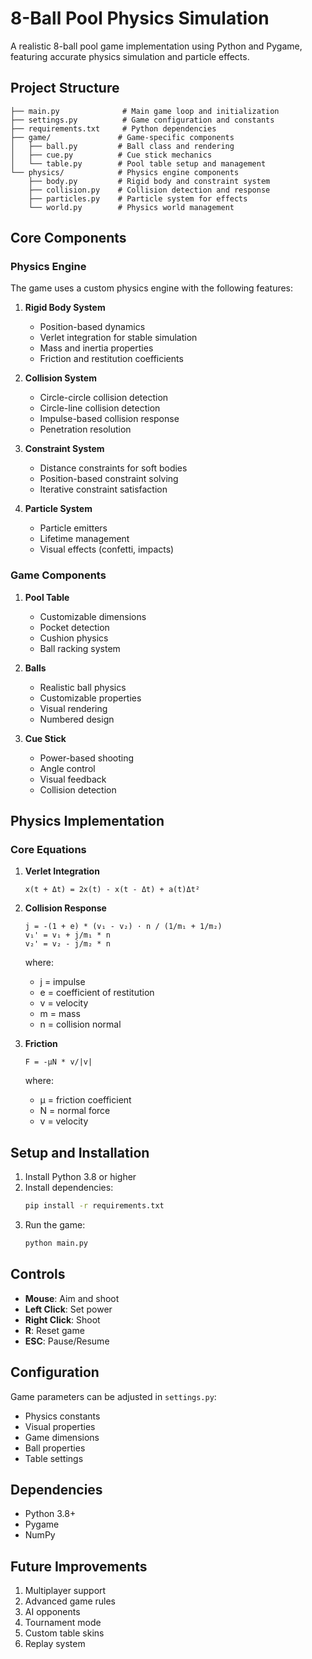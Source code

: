 # 8-Ball Pool Physics Simulation

A realistic 8-ball pool game implementation using Python and Pygame, featuring accurate physics simulation and particle effects.

## Project Structure

```
├── main.py              # Main game loop and initialization
├── settings.py          # Game configuration and constants
├── requirements.txt     # Python dependencies
├── game/               # Game-specific components
│   ├── ball.py         # Ball class and rendering
│   ├── cue.py          # Cue stick mechanics
│   └── table.py        # Pool table setup and management
└── physics/            # Physics engine components
    ├── body.py         # Rigid body and constraint system
    ├── collision.py    # Collision detection and response
    ├── particles.py    # Particle system for effects
    └── world.py        # Physics world management
```

## Core Components

### Physics Engine

The game uses a custom physics engine with the following features:

1. **Rigid Body System**
   - Position-based dynamics
   - Verlet integration for stable simulation
   - Mass and inertia properties
   - Friction and restitution coefficients

2. **Collision System**
   - Circle-circle collision detection
   - Circle-line collision detection
   - Impulse-based collision response
   - Penetration resolution

3. **Constraint System**
   - Distance constraints for soft bodies
   - Position-based constraint solving
   - Iterative constraint satisfaction

4. **Particle System**
   - Particle emitters
   - Lifetime management
   - Visual effects (confetti, impacts)

### Game Components

1. **Pool Table**
   - Customizable dimensions
   - Pocket detection
   - Cushion physics
   - Ball racking system

2. **Balls**
   - Realistic ball physics
   - Customizable properties
   - Visual rendering
   - Numbered design

3. **Cue Stick**
   - Power-based shooting
   - Angle control
   - Visual feedback
   - Collision detection

## Physics Implementation

### Core Equations

1. **Verlet Integration**
   ```
   x(t + Δt) = 2x(t) - x(t - Δt) + a(t)Δt²
   ```

2. **Collision Response**
   ```
   j = -(1 + e) * (v₁ - v₂) · n / (1/m₁ + 1/m₂)
   v₁' = v₁ + j/m₁ * n
   v₂' = v₂ - j/m₂ * n
   ```
   where:
   - j = impulse
   - e = coefficient of restitution
   - v = velocity
   - m = mass
   - n = collision normal

3. **Friction**
   ```
   F = -μN * v/|v|
   ```
   where:
   - μ = friction coefficient
   - N = normal force
   - v = velocity

## Setup and Installation

1. Install Python 3.8 or higher
2. Install dependencies:
   ```bash
   pip install -r requirements.txt
   ```
3. Run the game:
   ```bash
   python main.py
   ```

## Controls

- **Mouse**: Aim and shoot
- **Left Click**: Set power
- **Right Click**: Shoot
- **R**: Reset game
- **ESC**: Pause/Resume

## Configuration

Game parameters can be adjusted in `settings.py`:
- Physics constants
- Visual properties
- Game dimensions
- Ball properties
- Table settings

## Dependencies

- Python 3.8+
- Pygame
- NumPy

## Future Improvements

1. Multiplayer support
2. Advanced game rules
3. AI opponents
4. Tournament mode
5. Custom table skins
6. Replay system 